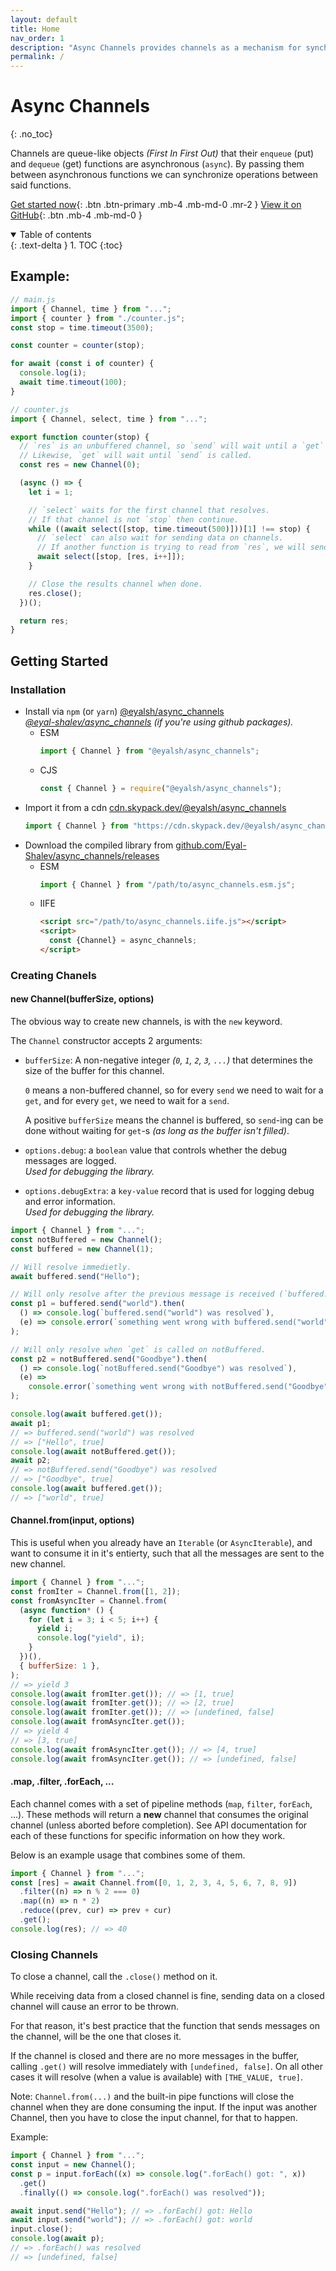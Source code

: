 ```yaml
---
layout: default
title: Home
nav_order: 1
description: "Async Channels provides channels as a mechanism for synchronizing asynchronous functions."
permalink: /
---
```


# Async Channels
{: .no_toc}

Channels are queue-like objects _(First In First Out)_ that their `enqueue`
(put) and `dequeue` (get) functions are asynchronous (`async`). By passing them
between asynchronous functions we can synchronize operations between said
functions.

[Get started now](#getting-started){: .btn .btn-primary .mb-4 .mb-md-0 .mr-2 }
[View it on GitHub](https://github.com/Eyal-Shalev/async_channels){: .btn .mb-4
.mb-md-0 }

<details open markdown="block">
  <summary>
    Table of contents
  </summary>
  {: .text-delta }
1. TOC
{:toc}
</details>

## Example:

```js
// main.js
import { Channel, time } from "...";
import { counter } from "./counter.js";
const stop = time.timeout(3500);

const counter = counter(stop);

for await (const i of counter) {
  console.log(i);
  await time.timeout(100);
}

// counter.js
import { Channel, select, time } from "...";

export function counter(stop) {
  // `res` is an unbuffered channel, so `send` will wait until a `get` is called on `res`.
  // Likewise, `get` will wait until `send` is called.
  const res = new Channel(0);

  (async () => {
    let i = 1;

    // `select` waits for the first channel that resolves.
    // If that channel is not `stop` then continue.
    while ((await select([stop, time.timeout(500)]))[1] !== stop) {
      // `select` can also wait for sending data on channels.
      // If another function is trying to read from `res`, we will send `i++` to it.
      await select([stop, [res, i++]]);
    }

    // Close the results channel when done.
    res.close();
  })();

  return res;
}
```

## Getting Started

### Installation

- Install via `npm` (or `yarn`)
  [@eyalsh/async_channels](https://npmjs.com/package/@eyalsh/async_channels)\
  _[@eyal-shalev/async_channels](https://github.com/Eyal-Shalev/async_channels/packages/983326)
  (if you're using github packages)._
  - ESM
    ```js
    import { Channel } from "@eyalsh/async_channels";
    ```
  - CJS
    ```js
    const { Channel } = require("@eyalsh/async_channels");
    ```
- Import it from a cdn
  [cdn.skypack.dev/@eyalsh/async_channels](https://cdn.skypack.dev/@eyalsh/async_channels)
  ```js
  import { Channel } from "https://cdn.skypack.dev/@eyalsh/async_channels";
  ```
- Download the compiled library from
  [github.com/Eyal-Shalev/async_channels/releases](https://github.com/Eyal-Shalev/async_channels/releases)
  - ESM
    ```js
    import { Channel } from "/path/to/async_channels.esm.js";
    ```
  - IIFE
    ```html
    <script src="/path/to/async_channels.iife.js"></script>
    <script>
      const {Channel} = async_channels;
    </script>
    ```

### Creating Chanels

#### new Channel(bufferSize, options)

The obvious way to create new channels, is with the `new` keyword.

The `Channel` constructor accepts 2 arguments:

- `bufferSize`: A non-negative integer _(`0`, `1`, `2`, `3`, `...`)_ that
  determines the size of the buffer for this channel.

  `0` means a non-buffered channel, so for every `send` we need to wait for a
  `get`, and for every `get`, we need to wait for a `send`.

  A positive `bufferSize` means the channel is buffered, so `send`-ing can be
  done without waiting for `get`-s _(as long as the buffer isn't filled)_.

- `options.debug`: a `boolean` value that controls whether the debug messages
  are logged.\
  _Used for debugging the library._

- `options.debugExtra`: a `key-value` record that is used for logging debug and
  error information.\
  _Used for debugging the library._

```js
import { Channel } from "...";
const notBuffered = new Channel();
const buffered = new Channel(1);

// Will resolve immedietly.
await buffered.send("Hello");

// Will only resolve after the previous message is received (`buffered.get()`).
const p1 = buffered.send("world").then(
  () => console.log(`buffered.send("world") was resolved`),
  (e) => console.error(`something went wrong with buffered.send("world")`, e),
);

// Will only resolve when `get` is called on notBuffered.
const p2 = notBuffered.send("Goodbye").then(
  () => console.log(`notBuffered.send("Goodbye") was resolved`),
  (e) =>
    console.error(`something went wrong with notBuffered.send("Goodbye")`, e),
);

console.log(await buffered.get());
await p1;
// => buffered.send("world") was resolved
// => ["Hello", true]
console.log(await notBuffered.get());
await p2;
// => notBuffered.send("Goodbye") was resolved
// => ["Goodbye", true]
console.log(await buffered.get());
// => ["world", true]
```

#### Channel.from(input, options)

This is useful when you already have an `Iterable` (or `AsyncIterable`), and
want to consume it in it's entierty, such that all the messages are sent to the
new channel.

```js
import { Channel } from "...";
const fromIter = Channel.from([1, 2]);
const fromAsyncIter = Channel.from(
  (async function* () {
    for (let i = 3; i < 5; i++) {
      yield i;
      console.log("yield", i);
    }
  })(),
  { bufferSize: 1 },
);
// => yield 3
console.log(await fromIter.get()); // => [1, true]
console.log(await fromIter.get()); // => [2, true]
console.log(await fromIter.get()); // => [undefined, false]
console.log(await fromAsyncIter.get());
// => yield 4
// => [3, true]
console.log(await fromAsyncIter.get()); // => [4, true]
console.log(await fromAsyncIter.get()); // => [undefined, false]
```

#### .map, .filter, .forEach, ...

Each channel comes with a set of pipeline methods (`map`, `filter`, `forEach`,
...). These methods will return a **new** channel that consumes the original
channel (unless aborted before completion). See API documentation for each of
these functions for specific information on how they work.

Below is an example usage that combines some of them.

```js
import { Channel } from "...";
const [res] = await Channel.from([0, 1, 2, 3, 4, 5, 6, 7, 8, 9])
  .filter((n) => n % 2 === 0)
  .map((n) => n * 2)
  .reduce((prev, cur) => prev + cur)
  .get();
console.log(res); // => 40
```

### Closing Channels

To close a channel, call the `.close()` method on it.

While receiving data from a closed channel is fine, sending data on a closed
channel will cause an error to be thrown.

For that reason, it's best practice that the function that sends messages on the
channel, will be the one that closes it.

If the channel is closed and there are no more messages in the buffer, calling
`.get()` will resolve immediately with `[undefined, false]`. On all other cases
it will resolve (when a value is available) with `[THE_VALUE, true]`.

Note: `Channel.from(...)` and the built-in pipe functions will close the channel
when they are done consuming the input. If the input was another Channel, then
you have to close the input channel, for that to happen.

Example:

```js
import { Channel } from "...";
const input = new Channel();
const p = input.forEach((x) => console.log(".forEach() got: ", x))
  .get()
  .finally(() => console.log(".forEach() was resolved"));

await input.send("Hello"); // => .forEach() got: Hello
await input.send("world"); // => .forEach() got: world
input.close();
console.log(await p);
// => .forEach() was resolved
// => [undefined, false]
```
